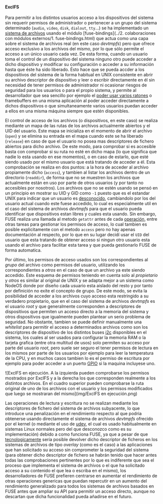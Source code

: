 #### ExclFS

Para permitir a los distintos usuarios acceso a los dispositivos del sistema sin
requerir permisos de administrador o pertenecer a un grupo del sistema
determinado (`audio`, `video`, `disk`, `dialout`, `tty`...) se ha implementado
un [sistema de archivos](https://github.com/NodeOS/ExclFS) usando el módulo
[fuse-bindings](../2. colaboraciones con módulos externos/1. fuse-bindings.html)
que actua como una capa sobre el sistema de archivos real (en este caso
*devtmpfs*) pero que ofrece acceso exclusivo a los archivos del mismo, por lo
que sólo permite el acceso a un único usuario cada vez. De esta forma, cuando un
usuario toma el control de un dispositivo del sistema ninguno otro puede acceder
a dicho dispositivo y modificar su configuración o acceder a su información hasta
que éste ha sido liberado. Ésto hace que se pueda accder a los dispositivos del
sistema de la forma habitual en UNIX consistente en abrir su archivo descriptor
de dispositivo y leer o escribir directamente en él sin necesidad de tener
permisos de administrador ni ocasionar riesgos de seguridad para los usuarios o
para el propio sistema, y permite al desarrollador que sea sencillo por ejemplo
el [poder usar varios ratones](https://github.com/NodeOS/NodeOS/issues/69) o
framebuffers en una misma aplicación al poder acceder directamente a dichos
dispositivos o que simultaneamente varios usuarios puedan acceder a ellos en una
misma máquina siempre que estén disponibles.

El control de acceso de los archivos (o dispositivos, en este caso) se realiza
mediante un mapa de las rutas de los archivos actualmente abiertos y el UID del
usuario. Este mapa se inicializa en el momento de abrir el archivo (`open`) y se
elimina su entrada en el mapa cuando este se ha liberado (`release`) en caso de
que el usuario no posea mas descriptores de fichero abiertos para dicho archivo.
De este modo, para comprobar si es accesible basta con comprobar si su ruta no
esté en dicho mapa (lo que significa que nadie lo esta usando en ese momentos),
o en caso de estarlo, que esté siendo usado por el mismo usuario que está
tratando de acceder a él. Esta comprobación se realiza en dos puntos: a la hora
de acceder al archivo propiamente dicho (`access`), y tambien al listar los
archivos dentro de un directorio (`readdir`), de forma que no se muestren los
archivos que actualmente están en uso por parte de otros usuarios (y por tanto
no accesibles por nosotros). Los archivos que no se estén usando se pensó en un
principio en mostrar su UID y GID como `-1` puesto que es el estandar UNIX para
indicar que un usuario es [desconocido](http://superuser.com/a/706343/369985),
cambiandolo por los del usuario actual cuando este fuese accedido, lo cual es
especialmente util en el caso del sistema de archivos *devtmpfs* para que el
usuario pueda identificar que dispositivos estan libres y cuales esta usando.
Sin embargo, FUSE realiza una llamada al metodo `getattr` antes de cada
[operación](http://sourceforge.net/p/fuse/wiki/FuseInvariants), entre otras
tareas para gestionar los permisos de acceso, lo cual tambien es posible
explicitamente con el metodo `access` pero no hay apenas documentación al
respecto, por lo que en su lugar decidí usar el `UID` del usuario que esta
tratando de obtener acceso si ningun otro usuario esta usando el archivo para
facilitar esta tarea y que pueda gestionarlo FUSE de forma automatica.

Por último, los permisos de acceso usados son los correspondientes al *grupo*
del archivo como permisos del usuario, utilizando los correspondientes a *otros*
en el caso de que un archivo ya este siendo accedido. Este esquema de permisos
teniendo en cuenta solo al *propietario* y *otros* es similar al original de
UNIX y se adapta mejor a un sistema como NodeOS donde por diseño cada usuario
esta aislado del resto y por tanto por definición no exite el concepto de grupo.
De este modo, se evita la posibilidad de acceder a los archivos cuyo acceso esta
restringido a su verdadero propietario, que en el caso del sistema de archivos
*devtmpfs* es el usuario *root* y que generalmente corresponden a descriptores
de dispositivos que permiten un acceso directo a la memoria del sistema y otros
dispositivos que igualmente pueden plantear un serio problema de seguridad. No
obstante, tambien se puede definir manualmente una *whitelist* para permitir el
acceso a determinados archivos como son los descriptores de dispositivo de los
distintos buses [i2c](http://www.i2c-bus.org) disponibles en el sistema, los
cuales al ser usados para configurar la memoria RAM o la tarjeta grafica (entre
otra multitud de usos) solo permiten su acceso por parte del usuario *root*,
pero suele ser seguro el tener permisos de lectura en los mismos por parte de
los usuarios por ejemplo para leer la temperatura de la CPU, y en muchos casos
tambien lo es el permiso de escritura por ejemplo para poder acceder a un puerto
[GPIO](https://es.wikipedia.org/wiki/GPIO) si la maquina incluyese uno.

![ExclFS en ejecución. A la izquierda pueden comprobarse los permisos mostrados por ExclFS y a la derecha los que corresponden realmente a los distintos archivos. En el cuadro superior pueden comprobarse la ruta original de uno de los archivos con el usuario y los permisos modificados que luego se mostraran del mismo](img/ExclFS en ejecución.png)

Las operaciones de lectura y escritura no se realizan mediante los descriptores
de fichero del sistema de archivos subyacente, lo que introduce una penalización
en el rendimiento respecto al que podria obtenerse usando directamente el
sistema de archivos *devtmpfs* ofrecido por el kernel (o mediante el uso de
[udev](https://www.kernel.org/pub/linux/utils/kernel/hotplug/udev/udev.html), el
cual es usado habitualmente en sistemas Linux normales pero del que desconozco
como es su implementación) debido a como funciona FUSE, ya que a pesar de que
[tecnologicamente](http://fuse.996288.n3.nabble.com/Passthrough-file-descriptor-patch-tp8002.html)
sería posible devolver dicho descriptor de ficheros en los sistemas de archivos
de tipo *overlay* (como es el caso) a las aplicaciones que han solicitado su
acceso sin comprometer la seguridad del sistema (para obtener dicho descriptor
de fichero se habrán tenido que hacer antes todas las comprobaciones pertinentes
por lo que es indiferente que sea el proceso que implementa el sistema de
archivos o el que ha solicitado acceso a su contenido el que lea o escriba en el
mismo), los desarrolladores de FUSE prefieren centrarse en aumentar el
rendimiento de otras operaciones genericas que puedan repercutir en un aumento
del rendimiento generalizado para todos los sistemas de archivos basados en FUSE
antes que ampliar su API para permitir un acceso directo, aunque no descartan
que dicha funcionalidad pueda añadirse en el futuro.
